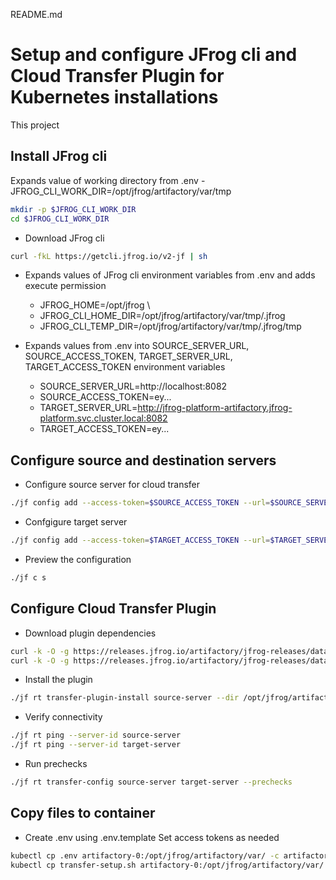 README.md
# Setup and configure JFrog cli and Cloud Transfer Plugin for Kubernetes installations

This project 

## Install JFrog cli

Expands value of working directory from .env
    - JFROG_CLI_WORK_DIR=/opt/jfrog/artifactory/var/tmp

```sh
mkdir -p $JFROG_CLI_WORK_DIR
cd $JFROG_CLI_WORK_DIR
```

- Download JFrog cli

```sh
curl -fkL https://getcli.jfrog.io/v2-jf | sh
```

- Expands values of JFrog cli environment variables from .env and adds execute permission
    - JFROG_HOME=/opt/jfrog \
    - JFROG_CLI_HOME_DIR=/opt/jfrog/artifactory/var/tmp/.jfrog
    - JFROG_CLI_TEMP_DIR=/opt/jfrog/artifactory/var/tmp/.jfrog/tmp     

- Expands values from .env into SOURCE_SERVER_URL, SOURCE_ACCESS_TOKEN, TARGET_SERVER_URL, TARGET_ACCESS_TOKEN environment variables
    - SOURCE_SERVER_URL=http://localhost:8082
    - SOURCE_ACCESS_TOKEN=ey...
    - TARGET_SERVER_URL=http://jfrog-platform-artifactory.jfrog-platform.svc.cluster.local:8082
    - TARGET_ACCESS_TOKEN=ey...

## Configure source and destination servers

- Configure source server for cloud transfer

```sh
./jf config add --access-token=$SOURCE_ACCESS_TOKEN --url=$SOURCE_SERVER_URL --interactive=false source-server
```

- Confgigure target server 

```sh
./jf config add --access-token=$TARGET_ACCESS_TOKEN --url=$TARGET_SERVER_URL --interactive=false target-server
```

- Preview the configuration

```sh
./jf c s
```

## Configure Cloud Transfer Plugin

- Download plugin dependencies

```sh
curl -k -O -g https://releases.jfrog.io/artifactory/jfrog-releases/data-transfer/\[RELEASE\]/lib/data-transfer.jar
curl -k -O -g https://releases.jfrog.io/artifactory/jfrog-releases/data-transfer/\[RELEASE\]/dataTransfer.groovy
```

- Install the plugin

```sh
./jf rt transfer-plugin-install source-server --dir /opt/jfrog/artifactory/var/tmp --home-dir $JFROG_HOME
```

- Verify connectivity

```sh
./jf rt ping --server-id source-server
./jf rt ping --server-id target-server
```

- Run prechecks

```sh
./jf rt transfer-config source-server target-server --prechecks
```

## Copy files to container

- Create .env using .env.template
Set access tokens as needed

```sh
kubectl cp .env artifactory-0:/opt/jfrog/artifactory/var/ -c artifactory -n artifactory
kubectl cp transfer-setup.sh artifactory-0:/opt/jfrog/artifactory/var/ -c artifactory -n artifactory
```